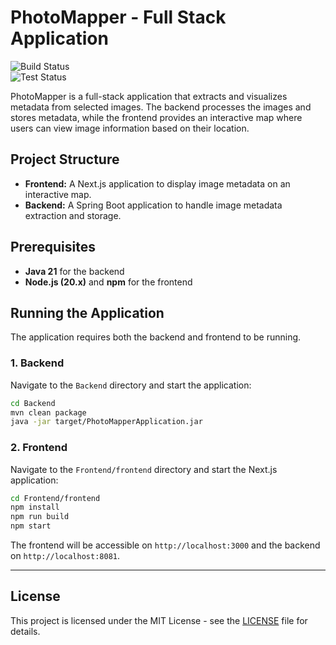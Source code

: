 # PhotoMapper - Full Stack Application
![Build Status](https://github.com/username/PhotoMapper/workflows/Build%20Status/badge.svg)  
![Test Status](https://github.com/username/PhotoMapper/workflows/Test%20Status/badge.svg)

PhotoMapper is a full-stack application that extracts and visualizes metadata from selected images. The backend processes the images and stores metadata, while the frontend provides an interactive map where users can view image information based on their location.

## Project Structure
- **Frontend:** A Next.js application to display image metadata on an interactive map.
- **Backend:** A Spring Boot application to handle image metadata extraction and storage.

## Prerequisites
- **Java 21** for the backend
- **Node.js (20.x)** and **npm** for the frontend

## Running the Application
The application requires both the backend and frontend to be running.

### 1. Backend
Navigate to the `Backend` directory and start the application:
```bash
cd Backend
mvn clean package
java -jar target/PhotoMapperApplication.jar
```

### 2. Frontend
Navigate to the `Frontend/frontend` directory and start the Next.js application:
```bash
cd Frontend/frontend
npm install
npm run build
npm start
```

The frontend will be accessible on `http://localhost:3000` and the backend on `http://localhost:8081`.

---

## License
This project is licensed under the MIT License - see the [LICENSE](LICENSE) file for details.

